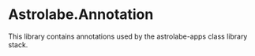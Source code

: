 # Astrolabe.Annotation

This library contains annotations used by the astrolabe-apps class library stack.

